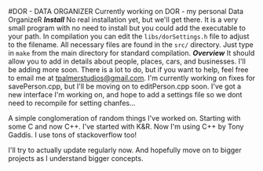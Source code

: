 #DOR - DATA ORGANIZER
Currently working on DOR - my personal Data OrganizeR
***Install***
No real installation yet, but we'll get there. It is a very small program with no need to install but you could add the executable to your path. In compilation you can edit the `libs/dorSettings.h` file to adjust to the filename. All necessary files are found in the `src/` directory. Just type in `make` from the main directory for standard compilation.
***Overview***
It should allow you to add in details about people, places, cars, and businesses. I'll be adding more soon. There is a lot to do, but if you want to help, feel free to email me at tpalmerstudios@gmail.com. I'm currently working on fixes for savePerson.cpp, but I'll be moving on to editPerson.cpp soon. I've got a new interface I'm working on, and hope to add a settings file so we dont need to recompile for setting chanfes...

A simple conglomeration of random things I've worked on.
Starting with some C and now C++. I've started with K&R. 
Now I'm using C++ by Tony Gaddis. I use tons of stackoverflow too!


I'll try to actually update regularly now. And hopefully
move on to bigger projects as I understand bigger concepts.

